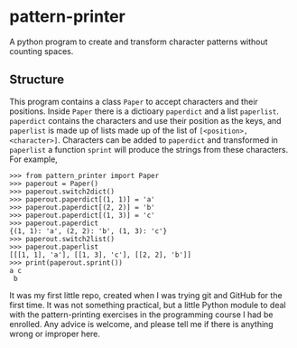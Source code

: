 # pattern-printer
A python program to create and transform character patterns without counting spaces.

## Structure
This program contains a class `Paper` to accept characters and their positions. Inside `Paper` there is a dictioary `paperdict` and a list `paperlist`. `paperdict` contains the characters and use their position as the keys, and `paperlist` is made up of lists made up of the list of `[<position>, <character>]`. Characters can be added to `paperdict` and transformed in `paperlist` a function `sprint` will produce the strings from these characters.
For example,
```
>>> from pattern_printer import Paper
>>> paperout = Paper()
>>> paperout.switch2dict()
>>> paperout.paperdict[(1, 1)] = 'a'
>>> paperout.paperdict[(2, 2)] = 'b'
>>> paperout.paperdict[(1, 3)] = 'c'
>>> paperout.paperdict
{(1, 1): 'a', (2, 2): 'b', (1, 3): 'c'}
>>> paperout.switch2list()
>>> paperout.paperlist
[[[1, 1], 'a'], [[1, 3], 'c'], [[2, 2], 'b']]
>>> print(paperout.sprint())
a c
 b
```

It was my first little repo, created when I was trying git and GitHub for the first time.
It was not something practical, but a little Python module to deal with the pattern-printing exercises in the programming course I had be enrolled. 
Any advice is welcome, and please tell me if there is anything wrong or improper here.
